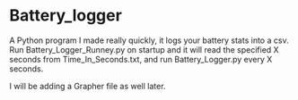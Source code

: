 # Battery_logger

A Python program I made really quickly, it logs your battery stats into a csv.
Run Battery_Logger_Runney.py on startup and it will read the specified X seconds
from Time_In_Seconds.txt, and run Battery_Logger.py every X seconds.

I will be adding a Grapher file as well later.